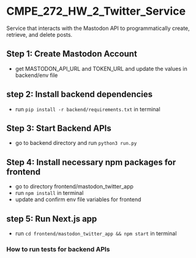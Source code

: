 # CMPE_272_HW_2_Twitter_Service
Service that interacts with the Mastodon API to programmatically create, retrieve, and delete posts.

## Step 1: Create Mastodon Account 
- get MASTODON_API_URL and TOKEN_URL and update the values in backend/env file

## step 2: Install backend dependencies
- run `pip install -r backend/requirements.txt` in terminal

## Step 3: Start Backend APIs
- go to backend directory and run `python3 run.py`

## Step 4: Install necessary npm packages for frontend
- go to directory frontend/mastodon_twitter_app
- run `npm install` in terminal
- update and confirm env file variables for frontend

## step 5: Run Next.js app
- run `cd frontend/mastodon_twitter_app && npm start` in terminal

### How to run tests for backend APIs
